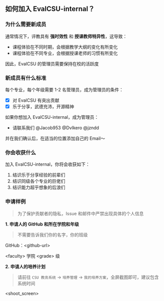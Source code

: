 ## 如何加入 EvalCSU-internal？

### 为什么需要新成员

通常情况下，评教具有 **强时效性** 和 **授课教师特异性**，这导致：
- 课程体验在不同时期，会根据教学大纲的变化有所变化
- 课程体验在不同专业，会根据授课老师的习惯有所变化

因此，EvalCSU 的管理员需要保持在校的活跃度

### 新成员有什么标准

每个专业，每个年级需要 1-2 名管理员，成为管理员的条件：
- [x] 对 EvalCSU 有突出贡献
- [x] 乐于分享，武德充沛，开源精神

如果你想加入 EvalCSU-internal，成为管理员：
- 请联系我们 @Jacob953 @DvIkero @jzndd 

并在我们确认后，在适当的位置添加自己的 Email～

### 你会收获什么

加入 EvalCSU-internal，你将会收获如下：
1. 结识乐于分享经验的前辈们
2. 结识同级各个专业的巨佬们
3. 结识能力超乎想象的后浪们

### 申请样例

> 为了保护贡献者的隐私，Issue 和邮件中严禁出现具体的个人信息

**1. 申请人的 GitHub 和所在学院和年级**

> 不需要告诉我们你的名字，你的班级

GitHub：\<github-url>

\<faculty> 学院 \<grade> 级

**2. 申请人的培养计划**

> 请前往 `CSU 教务系统` -> `培养管理` -> `我的培养方案`，全屏截图即可，建议包含系统时间

\<shoot_screen> 